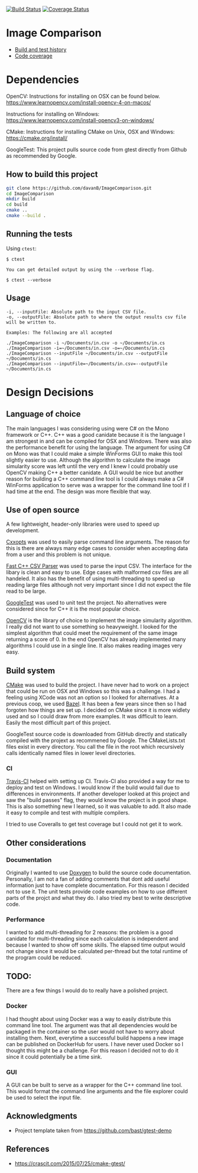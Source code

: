 [![Build Status](https://travis-ci.com/davanB/ImageComparison.svg?branch=master)](https://travis-ci.com/davanB/ImageComparison/builds)
[![Coverage Status](https://coveralls.io/repos/github/davanB/ImageComparison/badge.svg?branch=master)](https://coveralls.io/github/davanB/ImageComparison?branch=master)


# Image Comparison

- [Build and test history](https://travis-ci.com/davanB/ImageComparison/builds)
- [Code coverage](https://coveralls.io/github/davanB/ImageComparison)

# Dependencies

OpenCV:
Instructions for installing on OSX can be found below.
https://www.learnopencv.com/install-opencv-4-on-macos/

Instructions for installing on Windows:
https://www.learnopencv.com/install-opencv3-on-windows/

CMake:
Instructions for installing CMake on Unix, OSX and Windows:
https://cmake.org/install/

GoogleTest:
This project pulls source code from gtest directly from Github as recommended by Google.


## How to build this project

```bash
git clone https://github.com/davanB/ImageComparison.git
cd ImageComparison
mkdir build
cd build
cmake ..
cmake --build .
```

## Running the tests

Using `ctest`:
```
$ ctest

You can get detailed output by using the --verbose flag.

$ ctest --verbose
```

## Usage

```
-i, --inputFile: Absolute path to the input CSV file.
-o, --outputFile: Absolute path to where the output results csv file will be written to.

Examples: The following are all accepted

./ImageComparison -i ~/Documents/in.csv -o ~/Documents/in.cs
./ImageComparison -i=~/Documents/in.csv -o=~/Documents/in.cs
./ImageComparison --inputFile ~/Documents/in.csv --outputFile ~/Documents/in.cs
./ImageComparison --inputFile=~/Documents/in.csv=--outputFile ~/Documents/in.cs
```

# Design Decisions

## Language of choice

The main languages I was considering using were C# on the Mono framework or C++. C++ was a good canidate because it is the language I am strongest in and can be compiled for OSX and Windows. There was also the performance benefit for using the language. The argument for using C# on Mono was that I could make a simple WinForms GUI to make this tool slightly easier to use. Although the algorithm to calculate the image simularity score was left until the very end I knew I could probably use OpenCV making C++ a better canidate. A GUI would be nice but another reason for building a C++ command line tool is I could always make a C# WinForms application to serve was a wrapper for the command line tool if I had time at the end. The design was more flexible that way.

## Use of open source

A few lightweight, header-only libraries were used to speed up development. 

[Cxxopts](https://github.com/jarro2783/cxxopts) was used to easily parse command line arguments. The reason for this is there are always many edge cases to consider when accepting data from a user and this problem is not unique.

[Fast C++ CSV Parser](https://github.com/ben-strasser/fast-cpp-csv-parser) was used to parse the input CSV. The interface for the libary is clean and easy to use. Edge cases with malformed csv files are all handeled. It also has the benefit of using multi-threading to speed up reading large files although not very important since I did not expect the file read to be large.

[GoogleTest](https://github.com/google/googletest) was used to unit test the project. No alternatives were considered since for C++ it is the most popular choice.

[OpenCV](https://opencv.org/) is the library of choice to implement the image simularity algorithm. I really did not want to use something so heavyweight. I looked for the simplest algorithm that could meet the requirement of the same image returning a score of 0. In the end OpenCV has already implemented many algorithms I could use in a single line. It also makes reading images very easy.

## Build system

[CMake](https://cmake.org/) was used to build the project. I have never had to work on a project that could be run on OSX and Windows so this was a challenge. I had a feeling using XCode was not an option so I looked for alternatives. At a previous coop, we used [Bazel](https://bazel.build/). It has been a few years since then so I had forgoten how things are set up. I decided on CMake since it is more widlety used and so I could draw from more examples. It was difficult to learn. Easily the most difficult part of this project.

GoogleTest source code is downloaded from GitHub directly and statically compiled with the projext as recommened by Google. The CMakeLists.txt files exist in every directory. You call the file in the root which recursively calls identically named files in lower level directories.

### CI

[Travis-CI](https://travis-ci.org/) helped with setting up CI. Travis-CI also provided a way for me to deploy and test on Windows. I would know if the build would fail due to differences in environments. If another developer looked at this project and saw the "build passes" flag, they would know the project is in good shape. This is also something new I learned, so it was valuable to add. It also made it easy to compile and test with multiple compilers. 

I tried to use Coveralls to get test coverage but I could not get it to work.

## Other considerations


### Documentation

Originally I wanted to use [Doxygen](http://www.doxygen.nl/) to build the source code documentation. Personally, I am not a fan of adding comments that dont add useful information just to have complete documentation. For this reason I decided not to use it. The unit tests provide code examples on how to use different parts of the projct and what they do. I also tried my best to write descriptive code.

### Performance

I wanted to add multi-threading for 2 reasons: the problem is a good canidate for multi-threading since each calculation is independent and because I wanted to show off some skills. The elapsed time output would not change since it would be calculated per-thread but the total runtime of the program could be reduced.

## TODO:

There are a few things I would do to really have a polished project.

### Docker

I had thought about using Docker was a way to easily distribute this command line tool. The argument was that all dependencies would be packaged in the container so the user would not have to worry about installing them. Next, everytime a successful build happens a new image can be published on DockerHub for users. I have never used Docker so I thought this might be a challenge. For this reason I decided not to do it since it could potentially be a time sink.

### GUI

A GUI can be built to serve as a wrapper for the C++ command line tool. This would format the command line arguments and the file explorer could be used to select the input file.

## Acknowledgments

- Project template taken from https://github.com/bast/gtest-demo

## References

- https://crascit.com/2015/07/25/cmake-gtest/
